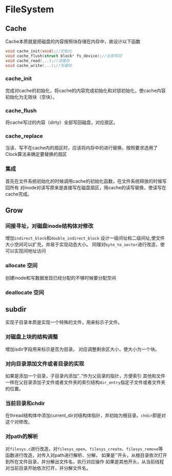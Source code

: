 # FileSystem

## Cache

Cache本质就是把磁盘的内容按照块存储在内存中，故设计以下函数

```c
void cache_init(void);//初始化
void cache_flush(struct block* fs_device);//全部写回
void cache_read(...);//读缓存
void cache_write(...);//写缓存
```

### cache_init

完成对cache的初始化，将cache的内容完成初始化和对锁初始化，使cache内容初始化为无效块（空块）。

### cache_flush

将cache写过的内容（dirty）全部写回磁盘，对应扇区。

### cache_replace

当读、写不在cache内的扇区时，应该将内存中的进行替换，按照要求选用了Clock算法来确定要替换的扇区

### 集成
首先在文件系统初始化的时候调用cache的初始化函数，在文件系统释放的时候写回所有
对inode对读写原来是直接写在磁盘扇区，用cache的读写替换，使读写在cache完成。

## Grow

### 间接寻址，对磁盘inode结构体对修改

增加`indirect_block`和`double_indirect_block` 设计一级间址和二级间址,使文件大小空间可以扩充，并易于实现动态大小。
同理对`byte_to_sector`进行改造，使可以实现间地址访问

### allocate 空间

创建inode和写数据发现已经分配的不够时候要分配空间

### deallocate 空间

## subdir

实现子目录本质是实现一个特殊的文件，用来标示子文件。

### 对磁盘上块的结构调整

增加isdir字段用来标示是否为目录。
对应调整剩余区大小，使大小为一个块。

### 对向目录添加文件或者目录的实现

如果是添加一个目录，子目录内添加“..”作为父目录的指针，方便索引
其他和文件一样在父目录添加子文件或者文件夹的索引结构`dir_entry`指定子文件或者文件夹的位置。

### 当前目录和chdir

在thread结构体中添加current_dir对结构体指针，并初始为根目录。`chdir`即是对这个对修改。

### 对path的解析

对`filesys.c`进行改造，对`filesys_open`、`filesys_create`、`filesys_remove`等函数进行改造，对传入对path进行解析、分解，
如果是'\'开头，从根目录依次打开到所在文件目录，并分解出文件名，执行对应操作
如果是其他开头，从当前线程对当前目录开始依次打开，并分解文件名。
